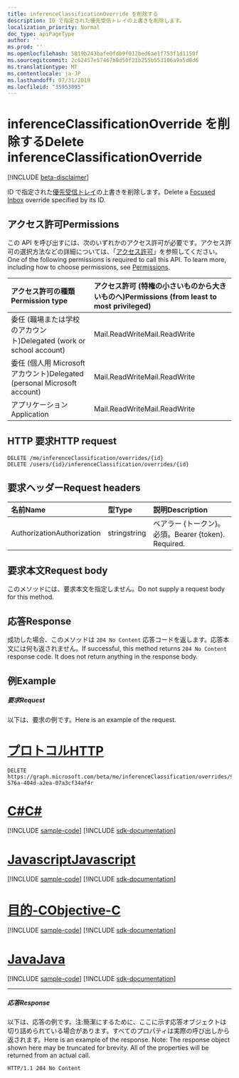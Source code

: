 ```yaml
---
title: inferenceClassificationOverride を削除する
description: ID で指定された優先受信トレイの上書きを削除します。
localization_priority: Normal
doc_type: apiPageType
author: ''
ms.prod: ''
ms.openlocfilehash: 5819b243bafe0fdb9f012bed6ae1f753f1d1150f
ms.sourcegitcommit: 2c62457e57467b8d50f21b255b553106a9a5d8d6
ms.translationtype: MT
ms.contentlocale: ja-JP
ms.lasthandoff: 07/31/2019
ms.locfileid: "35953095"
---
```

# <a name="delete-inferenceclassificationoverride"></a><span data-ttu-id="dc56a-103">inferenceClassificationOverride を削除する</span><span class="sxs-lookup"><span data-stu-id="dc56a-103">Delete inferenceClassificationOverride</span></span>

[!INCLUDE [beta-disclaimer](../../includes/beta-disclaimer.md)]

<span data-ttu-id="dc56a-104">ID で指定された[優先受信トレイ](../resources/manage-focused-inbox.md)の上書きを削除します。</span><span class="sxs-lookup"><span data-stu-id="dc56a-104">Delete a [Focused Inbox](../resources/manage-focused-inbox.md) override specified by its ID.</span></span>
## <a name="permissions"></a><span data-ttu-id="dc56a-105">アクセス許可</span><span class="sxs-lookup"><span data-stu-id="dc56a-105">Permissions</span></span>
<span data-ttu-id="dc56a-p101">この API を呼び出すには、次のいずれかのアクセス許可が必要です。アクセス許可の選択方法などの詳細については、「[アクセス許可](/graph/permissions-reference)」を参照してください。</span><span class="sxs-lookup"><span data-stu-id="dc56a-p101">One of the following permissions is required to call this API. To learn more, including how to choose permissions, see [Permissions](/graph/permissions-reference).</span></span>

|<span data-ttu-id="dc56a-108">アクセス許可の種類</span><span class="sxs-lookup"><span data-stu-id="dc56a-108">Permission type</span></span>      | <span data-ttu-id="dc56a-109">アクセス許可 (特権の小さいものから大きいものへ)</span><span class="sxs-lookup"><span data-stu-id="dc56a-109">Permissions (from least to most privileged)</span></span>              |
|:--------------------|:---------------------------------------------------------|
|<span data-ttu-id="dc56a-110">委任 (職場または学校のアカウント)</span><span class="sxs-lookup"><span data-stu-id="dc56a-110">Delegated (work or school account)</span></span> | <span data-ttu-id="dc56a-111">Mail.ReadWrite</span><span class="sxs-lookup"><span data-stu-id="dc56a-111">Mail.ReadWrite</span></span>    |
|<span data-ttu-id="dc56a-112">委任 (個人用 Microsoft アカウント)</span><span class="sxs-lookup"><span data-stu-id="dc56a-112">Delegated (personal Microsoft account)</span></span> | <span data-ttu-id="dc56a-113">Mail.ReadWrite</span><span class="sxs-lookup"><span data-stu-id="dc56a-113">Mail.ReadWrite</span></span>    |
|<span data-ttu-id="dc56a-114">アプリケーション</span><span class="sxs-lookup"><span data-stu-id="dc56a-114">Application</span></span> | <span data-ttu-id="dc56a-115">Mail.ReadWrite</span><span class="sxs-lookup"><span data-stu-id="dc56a-115">Mail.ReadWrite</span></span> |

## <a name="http-request"></a><span data-ttu-id="dc56a-116">HTTP 要求</span><span class="sxs-lookup"><span data-stu-id="dc56a-116">HTTP request</span></span>
<!-- { "blockType": "ignored" } -->
```http
DELETE /me/inferenceClassification/overrides/{id}
DELETE /users/{id}/inferenceClassification/overrides/{id}
```
## <a name="request-headers"></a><span data-ttu-id="dc56a-117">要求ヘッダー</span><span class="sxs-lookup"><span data-stu-id="dc56a-117">Request headers</span></span>
| <span data-ttu-id="dc56a-118">名前</span><span class="sxs-lookup"><span data-stu-id="dc56a-118">Name</span></span>       | <span data-ttu-id="dc56a-119">型</span><span class="sxs-lookup"><span data-stu-id="dc56a-119">Type</span></span> | <span data-ttu-id="dc56a-120">説明</span><span class="sxs-lookup"><span data-stu-id="dc56a-120">Description</span></span>|
|:---------------|:--------|:----------|
| <span data-ttu-id="dc56a-121">Authorization</span><span class="sxs-lookup"><span data-stu-id="dc56a-121">Authorization</span></span>  | <span data-ttu-id="dc56a-122">string</span><span class="sxs-lookup"><span data-stu-id="dc56a-122">string</span></span>  | <span data-ttu-id="dc56a-p102">ベアラー {トークン}。必須。</span><span class="sxs-lookup"><span data-stu-id="dc56a-p102">Bearer {token}. Required.</span></span> |

## <a name="request-body"></a><span data-ttu-id="dc56a-125">要求本文</span><span class="sxs-lookup"><span data-stu-id="dc56a-125">Request body</span></span>
<span data-ttu-id="dc56a-126">このメソッドには、要求本文を指定しません。</span><span class="sxs-lookup"><span data-stu-id="dc56a-126">Do not supply a request body for this method.</span></span>

## <a name="response"></a><span data-ttu-id="dc56a-127">応答</span><span class="sxs-lookup"><span data-stu-id="dc56a-127">Response</span></span>

<span data-ttu-id="dc56a-p103">成功した場合、このメソッドは `204 No Content` 応答コードを返します。応答本文には何も返されません。</span><span class="sxs-lookup"><span data-stu-id="dc56a-p103">If successful, this method returns `204 No Content` response code. It does not return anything in the response body.</span></span>

## <a name="example"></a><span data-ttu-id="dc56a-130">例</span><span class="sxs-lookup"><span data-stu-id="dc56a-130">Example</span></span>
##### <a name="request"></a><span data-ttu-id="dc56a-131">要求</span><span class="sxs-lookup"><span data-stu-id="dc56a-131">Request</span></span>
<span data-ttu-id="dc56a-132">以下は、要求の例です。</span><span class="sxs-lookup"><span data-stu-id="dc56a-132">Here is an example of the request.</span></span>

# <a name="httptabhttp"></a>[<span data-ttu-id="dc56a-133">プロトコル</span><span class="sxs-lookup"><span data-stu-id="dc56a-133">HTTP</span></span>](#tab/http)
<!-- {
  "blockType": "request",
  "name": "delete_inferenceclassificationoverride"
}-->
```http
DELETE https://graph.microsoft.com/beta/me/inferenceClassification/overrides/98f5bdef-576a-404d-a2ea-07a3cf34af4r
```
# <a name="ctabcsharp"></a>[<span data-ttu-id="dc56a-134">C#</span><span class="sxs-lookup"><span data-stu-id="dc56a-134">C#</span></span>](#tab/csharp)
[!INCLUDE [sample-code](../includes/snippets/csharp/delete-inferenceclassificationoverride-csharp-snippets.md)]
[!INCLUDE [sdk-documentation](../includes/snippets/snippets-sdk-documentation-link.md)]

# <a name="javascripttabjavascript"></a>[<span data-ttu-id="dc56a-135">Javascript</span><span class="sxs-lookup"><span data-stu-id="dc56a-135">Javascript</span></span>](#tab/javascript)
[!INCLUDE [sample-code](../includes/snippets/javascript/delete-inferenceclassificationoverride-javascript-snippets.md)]
[!INCLUDE [sdk-documentation](../includes/snippets/snippets-sdk-documentation-link.md)]

# <a name="objective-ctabobjc"></a>[<span data-ttu-id="dc56a-136">目的-C</span><span class="sxs-lookup"><span data-stu-id="dc56a-136">Objective-C</span></span>](#tab/objc)
[!INCLUDE [sample-code](../includes/snippets/objc/delete-inferenceclassificationoverride-objc-snippets.md)]
[!INCLUDE [sdk-documentation](../includes/snippets/snippets-sdk-documentation-link.md)]

# <a name="javatabjava"></a>[<span data-ttu-id="dc56a-137">Java</span><span class="sxs-lookup"><span data-stu-id="dc56a-137">Java</span></span>](#tab/java)
[!INCLUDE [sample-code](../includes/snippets/java/delete-inferenceclassificationoverride-java-snippets.md)]
[!INCLUDE [sdk-documentation](../includes/snippets/snippets-sdk-documentation-link.md)]

---

##### <a name="response"></a><span data-ttu-id="dc56a-138">応答</span><span class="sxs-lookup"><span data-stu-id="dc56a-138">Response</span></span>
<span data-ttu-id="dc56a-p104">以下は、応答の例です。注:簡潔にするために、ここに示す応答オブジェクトは切り詰められている場合があります。すべてのプロパティは実際の呼び出しから返されます。</span><span class="sxs-lookup"><span data-stu-id="dc56a-p104">Here is an example of the response. Note: The response object shown here may be truncated for brevity. All of the properties will be returned from an actual call.</span></span>
<!-- {
  "blockType": "response",
  "truncated": true
} -->
```http
HTTP/1.1 204 No Content
```


<!-- uuid: 8fcb5dbc-d5aa-4681-8e31-b001d5168d79
2015-10-25 14:57:30 UTC -->
<!--
{
  "type": "#page.annotation",
  "description": "Delete inferenceClassificationOverride",
  "keywords": "",
  "section": "documentation",
  "tocPath": "",
  "suppressions": [
  ]
}
-->
